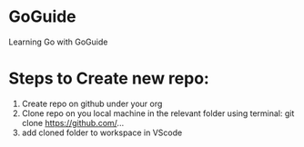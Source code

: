 # GoGuide
Learning Go with GoGuide
# Steps to Create new repo:
1. Create repo on github under your org
2. Clone repo on you local machine in the relevant folder using terminal:
git clone https://github.com/...
3. add cloned folder to workspace in VScode

